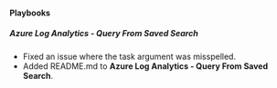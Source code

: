 
#### Playbooks
##### Azure Log Analytics - Query From Saved Search
- Fixed an issue where the task argument was misspelled.
- Added README.md to **Azure Log Analytics - Query From Saved Search**.
